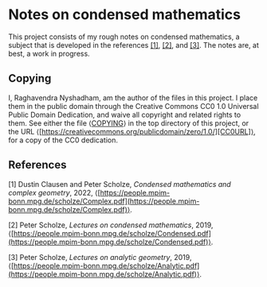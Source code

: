 # Notes on condensed mathematics

This project consists of my rough notes on condensed mathematics, a
subject that is developed in the references [[1]](#1), [[2]](#2), and
[[3]](#3).  The notes are, at best, a work in progress.

## Copying

I, Raghavendra Nyshadham, am the author of the files in this project.
I place them in the public domain through the Creative Commons CC0 1.0
Universal Public Domain Dedication, and waive all copyright and
related rights to them.  See either the file ⟨[COPYING][CC0FILE]⟩ in
the top directory of this project, or the URL
⟨[https://creativecommons.org/publicdomain/zero/1.0/][CC0URL]⟩, for a
copy of the CC0 dedication.

## References

<a id="1">[1]</a> Dustin Clausen and Peter Scholze, *Condensed
mathematics and complex geometry*, 2022,
⟨[https://people.mpim-bonn.mpg.de/scholze/Complex.pdf](https://people.mpim-bonn.mpg.de/scholze/Complex.pdf)⟩.

<a id="2">[2]</a> Peter Scholze, *Lectures on condensed mathematics*,
2019,
⟨[https://people.mpim-bonn.mpg.de/scholze/Condensed.pdf](https://people.mpim-bonn.mpg.de/scholze/Condensed.pdf)⟩.

<a id="3">[3]</a> Peter Scholze, *Lectures on analytic geometry*,
2019,
⟨[https://people.mpim-bonn.mpg.de/scholze/Analytic.pdf](https://people.mpim-bonn.mpg.de/scholze/Analytic.pdf)⟩.

[CC0FILE]: COPYING

[CC0URL]: https://creativecommons.org/publicdomain/zero/1.0/

